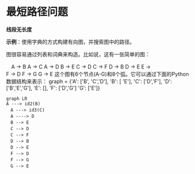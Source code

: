 # 最短路径问题

**线段无长度**

**示例**：使用字典的方式构建有向图，并搜索图中的路径。

图很容易通过列表和词典来构造。比如说，这有一张简单的图：

　A -> B
 A -> C
 A -> D
 B -> E
 C -> D
 C -> F
 D -> B
 D -> E
 E ->  
 F -> D
 F -> G
 G -> E
 这个图有6个节点(A-G)和8个弧。它可以通过下面的Python数据结构来表示：
 graph = {'A': ['B', 'C','D'],
        'B': [ 'E'],
        'C': ['D','F'],
        'D': ['B','E','G'],
        'E': [],
        'F': ['D','G']
        'G': ['E']}

```mermaid
graph LR
A ---> id2(B)
　A ---> id3(C)
　A ----> D
　B --> E
　C --> D
　C --> F
　D --> B
　D --> E
　F --> D
　F --> G
　G --> E

```